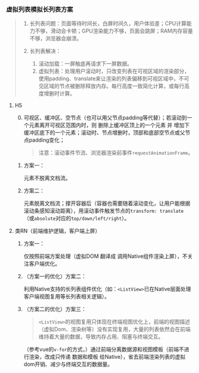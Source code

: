 ### 虚拟列表模拟长列表方案
>1. 长列表问题：页面等待时间长，白屏时间久，用户体验差；CPU计算能力不够，滑动会卡顿；GPU渲染能力不够，页面会跳屏；RAM内存容量不够，浏览器会崩溃。
>2. 长列表解决：
>
>    1. 滚动加载：一屏触底再请求下一屏数据。
>    2. 虚拟列表：处理用户滚动时，只改变列表在可视区域的渲染部分，使用padding、translate来让渲染的列表偏移到可视区域中，不可见区域的节点被删除释放内存。每行高度一致简化计算，或每行高度增删时计算。

1. H5

    0. 可视区、缓冲区、空节点（也可以用父节点padding等代替）；若滚动到一个元素离开可视区范围内时，则 删除上缓冲区顶上的一个元素 并 增加下缓冲区底下的一个元素；滚动时、节点增删时，顶部和底部空节点或父节点padding变化；

        >注意：滚动事件节流、浏览器渲染前事件`requestAnimationFrame`。
    1. 方案一：

        元素不脱离文档流。
    2. 方案二：

        元素脱离文档流；撑开容器后（容器也需要随着滚动变化，让用户能根据滚动条感知滚动距离），用滚动事件触发节点的`transform: translate`（或`absolute`对应的`top/down/left/right`）。
2. 类RN（前端维护逻辑，客户端上屏）

    1. 方案一：

        仅按照前端方案处理（虚拟DOM 翻译成 调用Native组件渲染上屏），不关注客户端优化。
    2. （方案一的优化）方案二：

        利用Native支持的长列表组件优化（如：`<ListView>`已在Native层面处理客户端视图复用等长列表相关逻辑）。
    3. （方案二的优化）方案三：

        >`<ListView>`的视图复用只体现在终端视图优化上，前端的视图描述（虚拟Dom、渲染树等）没有实现复用，大量的列表依然会在前端维持着大量的数据，导致内存占用、阻塞与终端交互。

        （参考vue的`v-for`的方式，）通过前端分离数据源和视图模板（前端不进行渲染，改成只传递 数据和模板 给Native），省去前端渲染列表的虚拟dom开销、减少与终端交互的数据量。
